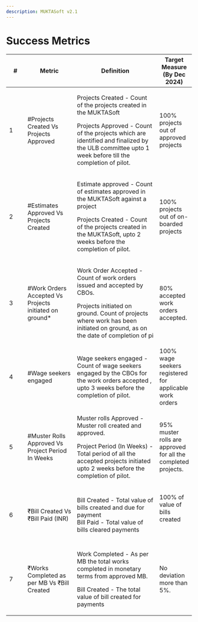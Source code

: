 ```yaml
---
description: MUKTASoft v2.1
---
```


# Success Metrics

<table><thead><tr><th width="66">#</th><th width="166">Metric</th><th width="365">Definition</th><th>Target Measure (By Dec 2024)</th></tr></thead><tbody><tr><td>1</td><td>#Projects Created Vs Projects Approved</td><td><p>Projects Created - Count of the projects created in the MUKTASoft</p><p>Projects Approved - Count of the projects which are identified and finalized by the ULB committee upto 1 week before till the completion of pilot.</p></td><td>100% projects out of approved projects</td></tr><tr><td>2</td><td>#Estimates Approved Vs Projects Created</td><td><p>Estimate approved - Count of estimates approved  in the MUKTASoft against a project</p><p>Projects Created - Count of the projects created in the MUKTASoft, upto 2 weeks before the completion of pilot.</p></td><td>100% projects out of on-boarded projects</td></tr><tr><td>3</td><td>#Work Orders Accepted Vs Projects initiated on ground*</td><td><p>Work Order Accepted - Count of work orders issued and accepted by CBOs.</p><p>Projects initiated on ground.  Count of  projects where work has been initiated on ground, as on the date of completion of pi</p></td><td>80% accepted work orders accepted.</td></tr><tr><td>4</td><td>#Wage seekers engaged</td><td>Wage seekers engaged - Count of wage seekers engaged by the CBOs for the work orders accepted , upto 3 weeks before the completion of pilot. </td><td>100% wage seekers registered for applicable work orders</td></tr><tr><td>5</td><td>#Muster Rolls Approved Vs Project Period In Weeks</td><td><p>Muster rolls Approved - Muster roll created and approved.</p><p>Project Period (In Weeks) - Total period of all the accepted projects initiated upto 2 weeks before the completion of pilot. </p></td><td><p>95% muster rolls are approved  for all the completed projects. </p><p></p></td></tr><tr><td>6</td><td>₹Bill Created Vs ₹Bill Paid (INR)</td><td>Bill Created - Total value of bills created and due for payment<br>Bill Paid - Total value of bills cleared payments</td><td><p>100% of value of bills created</p><p><br></p></td></tr><tr><td>7</td><td>₹Works Completed as per MB Vs ₹Bill Created</td><td><p>Work Completed - As per MB the total works completed in monetary terms from approved MB.</p><p>Bill Created - The total value of bill created for payments </p></td><td>No deviation more than 5%. </td></tr></tbody></table>
